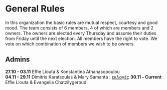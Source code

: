 # General Rules
In this organization the basic rules are mutual respect, courtesy and good mood.
The team consists of 6 members, 4 of which are members and 2 owners.
The owners are elected every Thursday and assume their duties from Friday until the next election.
All members have the right to vote. We vote on which combination of members we wish to be owners.

## Admins 
<b>27.10 - 03.11</b> Effie Liouta & Konstantina Athanasopoulou </br>
<b>04.11 - 29.11</b> Dimitris Karatsoulas & Mary Samanta : [εκλογές](https://github.com/orgs/upatras-HCI-2022/discussions/10)
<b>30.11 - Current</b> Effie Liouta & Evangelia Chatzilygeroudi</br>
